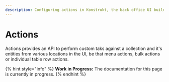 ```yaml
---
description: Configuring actions in Konstrukt, the back office UI builder for Umbraco.
---
```


# Actions

Actions provides an API to perform custom taks against a collection and it's entities from various locations in the UI, be that menu actions, bulk actions or individual table row actions.

{% hint style="info" %}
**Work in Progress:** The documentation for this page is currently in progress.
{% endhint %}
